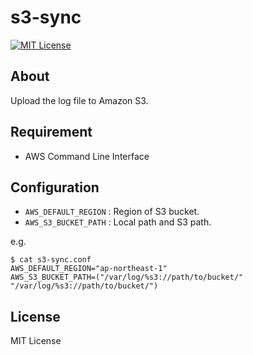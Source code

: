 # s3-sync

[![MIT License](http://img.shields.io/badge/license-MIT-blue.svg?style=flat)](LICENSE)

## About

Upload the log file to Amazon S3.

## Requirement

 * AWS Command Line Interface

## Configuration

 * `AWS_DEFAULT_REGION` : Region of S3 bucket.
 * `AWS_S3_BUCKET_PATH` : Local path and S3 path.

e.g.

```
$ cat s3-sync.conf
AWS_DEFAULT_REGION="ap-northeast-1"
AWS_S3_BUCKET_PATH=("/var/log/%s3://path/to/bucket/" "/var/log/%s3://path/to/bucket/")
```

## License

MIT License
